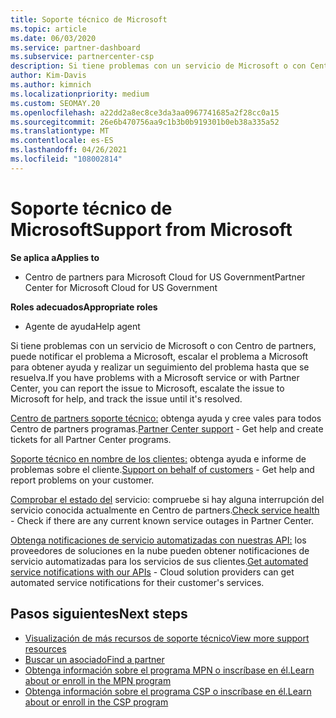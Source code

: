 ```yaml
---
title: Soporte técnico de Microsoft
ms.topic: article
ms.date: 06/03/2020
ms.service: partner-dashboard
ms.subservice: partnercenter-csp
description: Si tiene problemas con un servicio de Microsoft o con Centro de partners, puede escalar a Microsoft para obtener ayuda y realizar un seguimiento del problema hasta que se resuelva.
author: Kim-Davis
ms.author: kimnich
ms.localizationpriority: medium
ms.custom: SEOMAY.20
ms.openlocfilehash: a22dd2a8ec8ce3da3aa0967741685a2f28cc0a15
ms.sourcegitcommit: 26e6b470756aa9c1b3b0b919301b0eb38a335a52
ms.translationtype: MT
ms.contentlocale: es-ES
ms.lasthandoff: 04/26/2021
ms.locfileid: "108002814"
---
```

# <a name="support-from-microsoft"></a><span data-ttu-id="4e6bb-103">Soporte técnico de Microsoft</span><span class="sxs-lookup"><span data-stu-id="4e6bb-103">Support from Microsoft</span></span>

<span data-ttu-id="4e6bb-104">**Se aplica a**</span><span class="sxs-lookup"><span data-stu-id="4e6bb-104">**Applies to**</span></span>

- <span data-ttu-id="4e6bb-105">Centro de partners para Microsoft Cloud for US Government</span><span class="sxs-lookup"><span data-stu-id="4e6bb-105">Partner Center for Microsoft Cloud for US Government</span></span>

<span data-ttu-id="4e6bb-106">**Roles adecuados**</span><span class="sxs-lookup"><span data-stu-id="4e6bb-106">**Appropriate roles**</span></span>

- <span data-ttu-id="4e6bb-107">Agente de ayuda</span><span class="sxs-lookup"><span data-stu-id="4e6bb-107">Help agent</span></span>

<span data-ttu-id="4e6bb-108">Si tiene problemas con un servicio de Microsoft o con Centro de partners, puede notificar el problema a Microsoft, escalar el problema a Microsoft para obtener ayuda y realizar un seguimiento del problema hasta que se resuelva.</span><span class="sxs-lookup"><span data-stu-id="4e6bb-108">If you have problems with a Microsoft service or with Partner Center, you can report the issue to Microsoft, escalate the issue to Microsoft for help, and track the issue until it's resolved.</span></span>

<span data-ttu-id="4e6bb-109">[Centro de partners soporte técnico:](report-problems-with-partner-center.md) obtenga ayuda y cree vales para todos Centro de partners programas.</span><span class="sxs-lookup"><span data-stu-id="4e6bb-109">[Partner Center support](report-problems-with-partner-center.md) - Get help and create tickets for all Partner Center programs.</span></span>

<span data-ttu-id="4e6bb-110">[Soporte técnico en nombre de los clientes:](report-problems-on-behalf-of-a-customer.md) obtenga ayuda e informe de problemas sobre el cliente.</span><span class="sxs-lookup"><span data-stu-id="4e6bb-110">[Support on behalf of customers](report-problems-on-behalf-of-a-customer.md) - Get help and report problems on your customer.</span></span>

<span data-ttu-id="4e6bb-111">[Comprobar el estado del](check-service-health.md) servicio: compruebe si hay alguna interrupción del servicio conocida actualmente en Centro de partners.</span><span class="sxs-lookup"><span data-stu-id="4e6bb-111">[Check service health](check-service-health.md) - Check if there are any current known service outages in Partner Center.</span></span>

<span data-ttu-id="4e6bb-112">[Obtenga notificaciones de servicio automatizadas con nuestras API:](get-automated-service-notifications-with-our-apis.md) los proveedores de soluciones en la nube pueden obtener notificaciones de servicio automatizadas para los servicios de sus clientes.</span><span class="sxs-lookup"><span data-stu-id="4e6bb-112">[Get automated service notifications with our APIs](get-automated-service-notifications-with-our-apis.md) - Cloud solution providers can get automated service notifications for their customer's services.</span></span>

## <a name="next-steps"></a><span data-ttu-id="4e6bb-113">Pasos siguientes</span><span class="sxs-lookup"><span data-stu-id="4e6bb-113">Next steps</span></span>

- [<span data-ttu-id="4e6bb-114">Visualización de más recursos de soporte técnico</span><span class="sxs-lookup"><span data-stu-id="4e6bb-114">View more support resources</span></span>](https://partner.microsoft.com/support/?stage=1)
- [<span data-ttu-id="4e6bb-115">Buscar un asociado</span><span class="sxs-lookup"><span data-stu-id="4e6bb-115">Find a partner</span></span>](find-a-partner.md)
- [<span data-ttu-id="4e6bb-116">Obtenga información sobre el programa MPN o inscríbase en él.</span><span class="sxs-lookup"><span data-stu-id="4e6bb-116">Learn about or enroll in the MPN program</span></span>](https://partner.microsoft.com/membership)
- [<span data-ttu-id="4e6bb-117">Obtenga información sobre el programa CSP o inscríbase en él.</span><span class="sxs-lookup"><span data-stu-id="4e6bb-117">Learn about or enroll in the CSP program</span></span>](https://partner.microsoft.com/membership/cloud-solution-provider)
